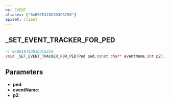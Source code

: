 ```yaml
---
ns: EVENT
aliases: ["0xBB1E41DD3D3C6250"]
apiset: client
---
```

## _SET_EVENT_TRACKER_FOR_PED

```c
// 0xBB1E41DD3D3C6250
void _SET_EVENT_TRACKER_FOR_PED(Ped ped,const char* eventName,int p2);
```


## Parameters
* **ped**:
* **eventName**:
* **p2**:



